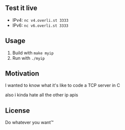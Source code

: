 ## Test it live
- IPv4: `nc v4.overli.st 3333`
- IPv6: `nc v6.overli.st 3333`

## Usage
1. Build with `make myip`
2. Run with `./myip`

## Motivation
I wanted to know what it's like to code a TCP server in C

also i kinda hate all the other ip apis

## License
Do whatever you want™
